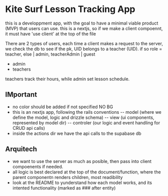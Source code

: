# Kite Surf Lesson Tracking App

this is a developpment app, with the goal to have a minimal viable product (MVP) that users can use.
this is a nextjs, so if we make a client compoennt, it must have 'use client' at the top of the file

There are 2 types of users, each time a client makes a request to the server, we check the db to see if the pk, UID belongs to a teacher (UID). if so role = teacher, else | admin, teacherAdmin | guest

- admin
- teachers

teachers track their hours, while admin set lesson schedule.

## IMportant

- no color should be added if not specified NO BG
- this is an nextjs app, following the rails conventions
  -- model (where we define the model, logic and drizzle schema)
  -- view (ui components, represented by model dir)
  -- controler (our logic and event handling for CRUD api calls)
- inside the actions dir we have the api calls to the supabase db

## Arquitech

- we want to use the server as much as posible, then pass into client compoenents if needed.
- all logic is best declared at the top of the document/function, where the parent componentn renders children, most readibility
- look at the README to yunderstand how each model works, and its intented functionality (marked as ### after entity)
